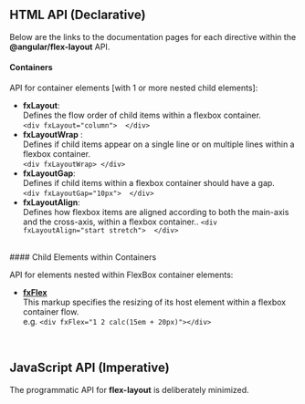 ## HTML API (Declarative)

Below are the links to the documentation pages for each directive within the **@angular/flex-layout** API.

#### Containers

API for container elements [with 1 or more nested child elements]:

* **fxLayout**: <br/>Defines the flow order of child items within a flexbox container.<br/>`<div fxLayout="column">  </div>`
* **fxLayoutWrap**  : <br/>Defines if child items appear on a single line or on multiple lines within a flexbox container.<br/>`<div fxLayoutWrap> </div>`
* **fxLayoutGap**:<br/>Defines if child items within a flexbox container should have a gap. <br/>`<div fxLayoutGap="10px">  </div>`
* **fxLayoutAlign**:<br/>Defines how flexbox items are aligned according to both the main-axis and the cross-axis, within a flexbox container.. `<div fxLayoutAlign="start stretch">  </div>`


<br/>
#### Child Elements within Containers

API for elements nested within FlexBox container elements:

* **[fxFlex](https://github.com/angular/flex-layout/wiki/fxFlex-API)**<br/> This markup specifies the resizing of its host element within a flexbox container flow.<br/>e.g. `<div fxFlex="1 2 calc(15em + 20px)"></div>`


<br/>

## JavaScript API (Imperative)

The programmatic API for **flex-layout** is deliberately minimized. 


